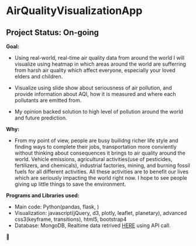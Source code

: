 # AirQualityVisualizationApp

## Project Status: On-going

**Goal:** 
- Using real-world, real-time air quality data from around the world I will visualize using heatmap in which areas around the world are sufferring
from harsh air quality which affect everyone, especially your loved elders and children.

- Visualize using slide show about seriousness of air pollution, and provide information about AQI, how it is measured and where each pollutants
are emitted from.

- My opinion backed solution to high level of pollution around the world and future prediction.

**Why:**
- From my point of view, people are busy builidng richer life style and finding ways to complete their jobs, transportation more conviently
without thinking about consequences it brings to air quality around the world. Vehicle emissions, agricultural activities(use of pesticides, 
fertilizers, and chemicals), industrial factories, mining, and burning fossil fuels for all different activities. All these activities
are to benefit our lives which are seriously impacting the world right now. I hope to see people giving up little things to save the environment.



**Programs and Libraries used:**
- Main code: Python(pandas, flask, )
- Visualization: javascript(jQuery, d3, plotly, leaflet, planetary), advanced css3(keyframe, transitions), html5, bootstrap4
- Database: MongoDB, Realtime data retrived [HERE](aqicn.org) using API call.

:bear:
